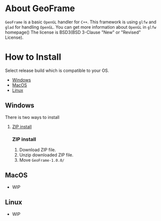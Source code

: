 # About GeoFrame
`GeoFrame` is a basic `OpenGL` handler for `C++`. This framework is using `glfw` and `glad` for handling `OpenGL`. You can get more information about `OpenGL` in `glfw` homepage() The license is BSD3(BSD 3-Clause "New" or "Revised" License).

# How to Install
Select release build which is compatible to your OS.
- [Windows](#windows)
- [MacOS](#macos)
- [Linux](#linux)

## Windows
There is two ways to install
1. [ZIP install](#zip-install)

    ### ZIP install
    1. Download ZIP file.
    2. Unzip downloaded ZIP file.
    3. Move `GeoFrame-1.0.0/`
## MacOS
- WIP
## Linux
- WIP